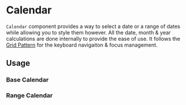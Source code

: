 # Calendar

`Calendar` component provides a way to select a date or a range of dates while
allowing you to style them however. All the date, month & year calculations are
done internally to provide the ease of use. It follows the
[Grid Pattern](https://www.w3.org/TR/wai-aria-practices-1.2/#grid) for the
keyboard navigaiton & focus management.

<!-- INJECT_TOC -->

## Usage

### Base Calendar

<!-- IMPORT_EXAMPLE src/calendar/stories/__js/CalendarBase.component.jsx -->

### Range Calendar

<!-- IMPORT_EXAMPLE src/calendar/stories/__js/CalendarRange.component.jsx -->

<!-- CODESANDBOX
link_title: Calendar - Open On Sandbox
js: src/calendar/stories/__js/CalendarBase.component.jsx
css: src/calendar/stories/CalendarBase.css
-->

<!-- CODESANDBOX
link_title: RangeCalendar - Open On Sandbox
js: src/calendar/stories/__js/CalendarRange.component.jsx
css: src/calendar/stories/CalendarRange.css
-->

<!-- INJECT_COMPOSITION src/calendar -->

<!-- INJECT_PROPS src/calendar -->
